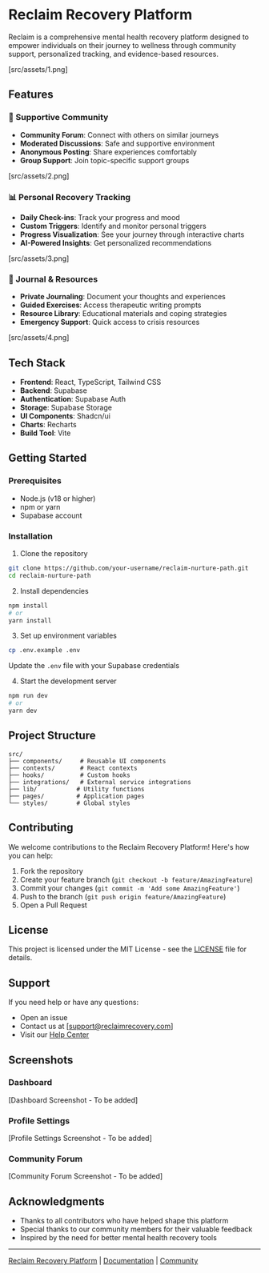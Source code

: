 # Reclaim Recovery Platform

Reclaim is a comprehensive mental health recovery platform designed to empower individuals on their journey to wellness through community support, personalized tracking, and evidence-based resources.

[src/assets/1.png]

## Features

### 🤝 Supportive Community
- **Community Forum**: Connect with others on similar journeys
- **Moderated Discussions**: Safe and supportive environment
- **Anonymous Posting**: Share experiences comfortably
- **Group Support**: Join topic-specific support groups

[src/assets/2.png]

### 📊 Personal Recovery Tracking
- **Daily Check-ins**: Track your progress and mood
- **Custom Triggers**: Identify and monitor personal triggers
- **Progress Visualization**: See your journey through interactive charts
- **AI-Powered Insights**: Get personalized recommendations

[src/assets/3.png]

### 📝 Journal & Resources
- **Private Journaling**: Document your thoughts and experiences
- **Guided Exercises**: Access therapeutic writing prompts
- **Resource Library**: Educational materials and coping strategies
- **Emergency Support**: Quick access to crisis resources

[src/assets/4.png]

## Tech Stack

- **Frontend**: React, TypeScript, Tailwind CSS
- **Backend**: Supabase
- **Authentication**: Supabase Auth
- **Storage**: Supabase Storage
- **UI Components**: Shadcn/ui
- **Charts**: Recharts
- **Build Tool**: Vite

## Getting Started

### Prerequisites

- Node.js (v18 or higher)
- npm or yarn
- Supabase account

### Installation

1. Clone the repository
```bash
git clone https://github.com/your-username/reclaim-nurture-path.git
cd reclaim-nurture-path
```

2. Install dependencies
```bash
npm install
# or
yarn install
```

3. Set up environment variables
```bash
cp .env.example .env
```
Update the `.env` file with your Supabase credentials

4. Start the development server
```bash
npm run dev
# or
yarn dev
```

## Project Structure

```
src/
├── components/     # Reusable UI components
├── contexts/       # React contexts
├── hooks/          # Custom hooks
├── integrations/   # External service integrations
├── lib/           # Utility functions
├── pages/         # Application pages
└── styles/        # Global styles
```

## Contributing

We welcome contributions to the Reclaim Recovery Platform! Here's how you can help:

1. Fork the repository
2. Create your feature branch (`git checkout -b feature/AmazingFeature`)
3. Commit your changes (`git commit -m 'Add some AmazingFeature'`)
4. Push to the branch (`git push origin feature/AmazingFeature`)
5. Open a Pull Request

## License

This project is licensed under the MIT License - see the [LICENSE](LICENSE) file for details.

## Support

If you need help or have any questions:

- Open an issue
- Contact us at [support@reclaimrecovery.com]
- Visit our [Help Center](https://reclaimrecovery.com/help)

## Screenshots

### Dashboard
[Dashboard Screenshot - To be added]

### Profile Settings
[Profile Settings Screenshot - To be added]

### Community Forum
[Community Forum Screenshot - To be added]

## Acknowledgments

- Thanks to all contributors who have helped shape this platform
- Special thanks to our community members for their valuable feedback
- Inspired by the need for better mental health recovery tools

---

[Reclaim Recovery Platform](https://reclaimrecovery.com) | [Documentation](https://docs.reclaimrecovery.com) | [Community](https://community.reclaimrecovery.com)
